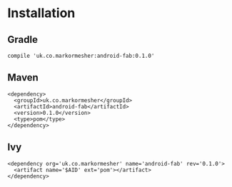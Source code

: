 # Installation

## Gradle

    compile 'uk.co.markormesher:android-fab:0.1.0'


## Maven

    <dependency>
      <groupId>uk.co.markormesher</groupId>
      <artifactId>android-fab</artifactId>
      <version>0.1.0</version>
      <type>pom</type>
    </dependency>


## Ivy

    <dependency org='uk.co.markormesher' name='android-fab' rev='0.1.0'>
      <artifact name='$AID' ext='pom'></artifact>
    </dependency>